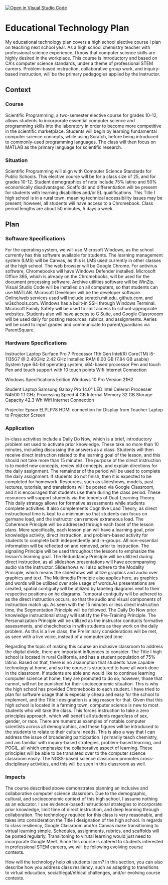 [![Open in Visual Studio Code](https://classroom.github.com/assets/open-in-vscode-c66648af7eb3fe8bc4f294546bfd86ef473780cde1dea487d3c4ff354943c9ae.svg)](https://classroom.github.com/online_ide?assignment_repo_id=8807936&assignment_repo_type=AssignmentRepo)
# Educational Technology Plan

My educational technology plan covers a high school elective course I plan on teaching next school year.  As a high school chemistry teacher with professional science experience, I know that computer science skills are highly desired in the workplace.  This course is introductory and based on CA's computer science standards, under a theme of professional STEM careers.  Problem-based instruction, collaborative group work, and inquiry-based instruction, will be the primary pedagogies applied by the instructor.


## Context

### Course

Scientific Programming, a two-semester elective course for grades 10-12, allows students to incorporate essential computer science and programming skills into the laboratory in order to become more competitive in the scientific marketplace.  Students will begin by learning fundamental computer science concepts, while using Scratch, before being introduced to commonly-used programming languages.  The class will then focus on MATLAB as the primary language for scientific research.

### Situation

Scientific Programming will align with Computer Science Standards for Public Schools.  This elective course will be for a class size of 25, and for grades 10-12.  Student demographics of note include 75% latino and 50% economically disadvantaged.  Scaffolds and differentiation will be present for students with learning disabilities and/or EL qualifications.  This Title I high school is in a rural town, meaning technical accessibility issues may be present; however, all students will have access to a Chromebook.  Class period lengths are about 50 minutes, 5 days a week.


## Plan

### Software Specifications

For the operating system, we will use Microsoft Windows, as the school currently has this software available for students.  The learning management system (LMS) will be Canvas, as this is LMS used currently in other classes at the high school.  The web browser will be Google Chrome.  For antivirus software, Chromebooks will have Windows Defender installed.  Microsoft Office 365, which is already on the Chromebooks, will be used for the document processing software.  Archive utilities software will be WinZip.  Visual Studio Code will be installed on all computers, so that students can use MATLAB.  Microsoft Developer will be the developer software.  Online/web services used will include scratch.mit.edu, github.com, and w3schools.com.  Windows has a built-in SSH through Windows Terminal.  Microsoft Family Safety will be used to limit access to school-appropriate websites.  Students also will have access to G Suite, and Google Classrooom will be used daily for posting resources, rubrics, and assignments.  Aeries will be used to input grades and communicate to parent/guardians via ParentSquare.


### Hardware Specifications

Instructor Laptop
Surface Pro 7
Processor	11th Gen Intel(R) Core(TM) i5-1135G7 @ 2.40GHz   2.42 GHz
Installed RAM	8.00 GB (7.84 GB usable)
System type	64-bit operating system, x64-based processor
Pen and touch	Pen and touch support with 10 touch points
Wifi Internet Connection

Windows Specifications
Edition	Windows 10 Pro
Version	21H2

Student Laptop
Samsung Galaxy Pro
14.0" LED
Intel Celeron Processer N4500
1.1 GHz Processing Speed
4 GB Internal Memory
32 GB Storage Capacity
42.3 Wh
Wifi Internet Connection

Projector
Epson ELPLP78
HDMI connection for Display from Teacher Laptop to Projector Screen


### Application

In-class activities include a Daily Do Now, which is a brief, introductory problem set used to activate prior knowledge.  These take no more than 10 minutes, including discussing the answers as a class.  Students will then receive direct instruction related to the learning goal of the lesson, and this should not take more than 15 minutes.  The purpose of the direct instruction is to model new concepts, review old concepts, and explain directions for the daily assignment.  The remainder of the period will be used to complete the daily assignment.  If students do not finish, then it is expected to be completed for homework.  Resources, such as slideshows, models, past lectures, tutorials, and translations will be posted via Google Classroom, and it is encouraged that students use them during the class period.  These resources will support students via the tenents of Dual-Learning Theory.  This daily strategy allows for formative assessments while students complete activities.  It also complements Cognitive Load Theory, as direct instructional time is kept to a minimum so that students can focus on germane load, and the instructor can remove extraneous load.  The Coherence Principle will be addressed through each facet of the lesson plans.  More specifically, each lesson plan will have a learning goal, prior knowledge activity, direct instruction, and problem-based activity for students to complete both independently and in-groups.  All non-essential information will be reflected on and removed, prior to instruction.  The signaling Principle will be used throughout the lessons to emphasize the lesson's learning goal.  The Redundancy Principle will be utilized during direct instruction, as all slideshow presentations will have accompanying audio via the instructor.  Slideshows will also adhere to the Modality Principle, which means the slideshows will utilize graphics and audio over graphics and text.  The Multimedia Principle also applies here, as graphics and words will be utilized over sole usage of words.As presentations are created, spatial contiguity will be utilized by labeling diagrams next to their respective positions on he diagrams.  Temporal contiguity will be adhered to as the direct instruction occurs, so that the audio and visual components of instruction match up.  As seen with the 15 minutes or less direct instruction time, the  Segmentation Principle will be followed.  The Daily Do Now prior knowledge instructional stragy will satisfy the Pre-Training Principle.  The Personalization Principle will be utilized as the instructor conducts formative assessments, and checkchecks in with students as they work on the daily problem.  As this is a live class,  the Preliminary considerations will be met, as seen with a live voice, instead of a computerized tone.

Regarding the topic of making this course an inclusive classroom to address the digital divide, there are important influences to consider.  The Title I high school is located in rural California, and has a student population of 75% latino.  Based on that, there is no assumption that students have capable technology at home, and so the course is structured to have all work done in the classroom.  If students are able and would like to continue learning computer science at home, they are promoted to do so; however, those that cannot, will not be punished for their socioeconomic situation.  This is why the high school has provided Chromebooks to each student.  I have tried to plan for software usage that is especially cheap and easy for the school to implement, and the Title I designation is a big reason for that.  Given that this high school is located in a farming town, computer science is new to most students who will take the class.  This forces instruction to take a zero principles approach, which will benefit all students regardless of sex, gender, or race.  There are numerous examples of notable computer scientists across all demographics, and these figures will be introduced to the students to relate to their cultural needs.  This is also a way that I can address the issue of broadening participation.  I primarily teach chemistry, and am familiar with inquiry-based strategies, problem-based learning, and POGIL, all which emphasize the collaborative aspect of learning.  These principles will be able to be translated over to the computer science classroom easily.  The NGSS-based science classroom promotes cross-disciplinary activities, and this will be seen in this classroom as well.


### Impacts

The course described above demonstrates planning an inclusive and collaborative computer science classroom.  Due to the demographic, cultural, and socioeconomic context of this high school, I assume nothing as an educator.  I use evidence-based instructional strategies to incorporate prior knowledge, limit time of direct instruction, and deep learning through collaboration.  The technology required for this class is very reasonable, and takes into consideration the Title I designation of the high school.  In regards to class resiliency, Google Classroom and/or Canvas make transitioning to virtual learning simple.  Schedules, assignments, rubrics, and scaffolds will be posted regularly.  Transiitoning to virutal learning would just need to incorporate Google Meet.  Since this course is catered to students interested in professional STEM careers, we will be following evolving course contexts.

How will the technology help *all* students learn? In this section, you can also
describe how you address class resiliency, such as adapting to
transitions to virtual education, social/legal/ethical challenges,  and/or
evolving course contexts.
